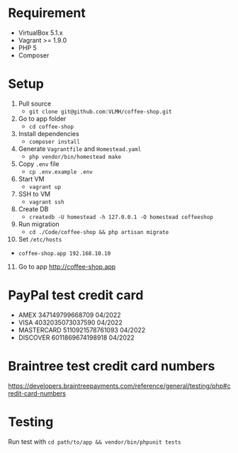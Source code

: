 # Requirement

- VirtualBox 5.1.x
- Vagrant >= 1.9.0
- PHP 5
- Composer

# Setup

1. Pull source
   - `git clone git@github.com:VLMH/coffee-shop.git`
2. Go to app folder
   - `cd coffee-shop`
3. Install dependencies
   - `composer install`
4. Generate `Vagrantfile` and `Homestead.yaml`
   - `php vendor/bin/homestead make`
5. Copy `.env` file
   - `cp .env.example .env`
6. Start VM
   - `vagrant up`
7. SSH to VM
   - `vagrant ssh`
8. Create DB
   - `createdb -U homestead -h 127.0.0.1 -O homestead coffeeshop`
9. Run migration
   - `cd ./Code/coffee-shop && php artisan migrate`
10. Set `/etc/hosts`
   - `coffee-shop.app 192.168.10.10`
11. Go to app http://coffee-shop.app

# PayPal test credit card

- AMEX 347149799668709 04/2022
- VISA 4032035073037590 04/2022
- MASTERCARD 5110921578761093 04/2022
- DISCOVER 6011869674198918 04/2022


# Braintree test credit card numbers

https://developers.braintreepayments.com/reference/general/testing/php#credit-card-numbers

# Testing

Run test with `cd path/to/app && vendor/bin/phpunit tests`
